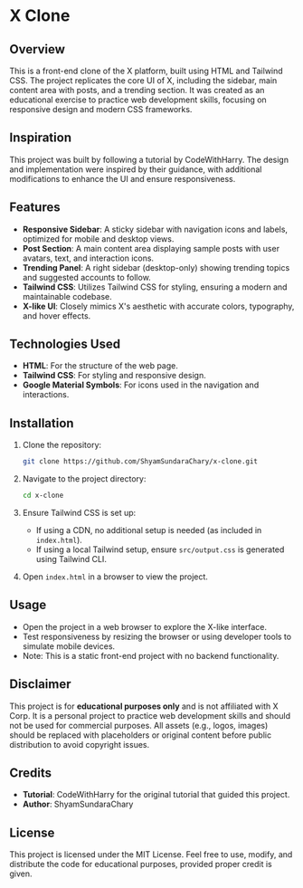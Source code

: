 # X Clone

## Overview

This is a front-end clone of the X platform, built using HTML and Tailwind CSS. The project replicates the core UI of X, including the sidebar, main content area with posts, and a trending section. It was created as an educational exercise to practice web development skills, focusing on responsive design and modern CSS frameworks.

## Inspiration

This project was built by following a tutorial by CodeWithHarry. The design and implementation were inspired by their guidance, with additional modifications to enhance the UI and ensure responsiveness.

## Features

- **Responsive Sidebar**: A sticky sidebar with navigation icons and labels, optimized for mobile and desktop views.
- **Post Section**: A main content area displaying sample posts with user avatars, text, and interaction icons.
- **Trending Panel**: A right sidebar (desktop-only) showing trending topics and suggested accounts to follow.
- **Tailwind CSS**: Utilizes Tailwind CSS for styling, ensuring a modern and maintainable codebase.
- **X-like UI**: Closely mimics X's aesthetic with accurate colors, typography, and hover effects.

## Technologies Used

- **HTML**: For the structure of the web page.
- **Tailwind CSS**: For styling and responsive design.
- **Google Material Symbols**: For icons used in the navigation and interactions.

## Installation

1. Clone the repository:

   ```bash
   git clone https://github.com/ShyamSundaraChary/x-clone.git
   ```

2. Navigate to the project directory:

   ```bash
   cd x-clone
   ```

3. Ensure Tailwind CSS is set up:

   - If using a CDN, no additional setup is needed (as included in `index.html`).
   - If using a local Tailwind setup, ensure `src/output.css` is generated using Tailwind CLI.

4. Open `index.html` in a browser to view the project.

## Usage

- Open the project in a web browser to explore the X-like interface.
- Test responsiveness by resizing the browser or using developer tools to simulate mobile devices.
- Note: This is a static front-end project with no backend functionality.

## Disclaimer

This project is for **educational purposes only** and is not affiliated with X Corp. It is a personal project to practice web development skills and should not be used for commercial purposes. All assets (e.g., logos, images) should be replaced with placeholders or original content before public distribution to avoid copyright issues.

## Credits

- **Tutorial**: CodeWithHarry for the original tutorial that guided this project.
- **Author**: ShyamSundaraChary

## License

This project is licensed under the MIT License. Feel free to use, modify, and distribute the code for educational purposes, provided proper credit is given.
